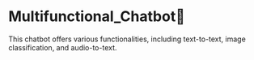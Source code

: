 # Multifunctional_Chatbot🤖
This chatbot offers various functionalities, including text-to-text, image classification, and audio-to-text.
